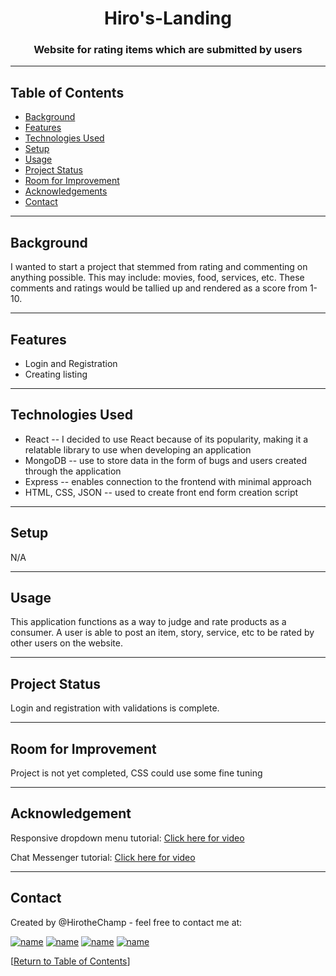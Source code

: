 <h1 align="center">Hiro's-Landing</h1>



<h3 align="center">Website for rating items which are submitted by users</h3>

<hr></hr>




## Table of Contents
* [Background](#background)
* [Features](#features)
* [Technologies Used](#technologies-used)
* [Setup](#setup)
* [Usage](#usage)
* [Project Status](#project-status)
* [Room for Improvement](#room-for-improvement)
* [Acknowledgements](#acknowledgements)
* [Contact](#contact)

<hr></hr>

## Background

I wanted to start a project that stemmed from rating and commenting on anything possible. This may include: movies, food, services, etc. These comments and ratings would be tallied up and rendered as a score from 1-10.


<hr></hr>

## Features

* Login and Registration
* Creating listing



<hr></hr>

## Technologies Used

* React -- I decided to use React because of its popularity, making it a relatable library to use when developing an application
* MongoDB -- use to store data in the form of bugs and users created through the application
* Express -- enables connection to the frontend with minimal approach
* HTML, CSS, JSON -- used to create front end form creation script




<hr></hr>





## Setup

N/A

<hr></hr>

## Usage

This application functions as a way to judge and rate products as a consumer. A user is able to post an item, story, service, etc to be rated by other users on the website.




<hr></hr>

## Project Status

Login and registration with validations is complete. 

<hr></hr>

## Room for Improvement

Project is not yet completed, CSS could use some fine tuning


<hr></hr>

## Acknowledgement

Responsive dropdown menu tutorial:
[Click here for video](https://www.youtube.com/watch?v=ES8vJcUqE7s&list=LL&index=2&t=577s)

Chat Messenger tutorial:
[Click here for video](https://www.youtube.com/watch?v=MJzbJQLGehs&t=1276s)


<hr></hr>

## Contact

Created by @HirotheChamp - feel free to contact me at:

[![name](	https://img.shields.io/badge/LinkedIn-0077B5?style=for-the-badge&logo=linkedin&logoColor=white)](https://www.linkedin.com/in/kyle-hiroshi-young/)
[![name](	https://img.shields.io/badge/Facebook-1877F2?style=for-the-badge&logo=facebook&logoColor=white)](https://www.facebook.com/KyleYoungins)
[![name](	https://img.shields.io/badge/Instagram-E4405F?style=for-the-badge&logo=instagram&logoColor=white)](https://www.instagram.com/hirothechamp/)
[![name](https://img.shields.io/badge/Gmail-D14836?style=for-the-badge&logo=gmail&logoColor=white)](mailto:kyleyoungins94@gmail.com)

[[Return to Table of Contents](#Table-of-Contents)]
